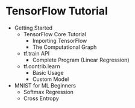 # TensorFlow Tutorial

* Getting Started
  * TensorFlow Core Tutorial
    * Importing TensorFlow
    * The Computational Graph
  * tf.train API
    * Complete Program (Linear Regression)
  * tf.contrib.learn
    * Basic Usage
    * Custom Model
* MNIST for ML Beginners
  * Softmax Regression
  * Cross Entropy

